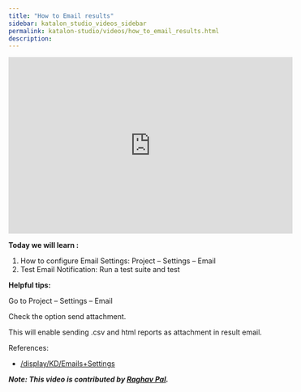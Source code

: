 ```yaml
---
title: "How to Email results"
sidebar: katalon_studio_videos_sidebar
permalink: katalon-studio/videos/how_to_email_results.html
description:
---
```

<iframe width="560" height="349" src="https://www.youtube.com/embed/AzBsIRPPbs4?autoplay=1" frameborder="0" allowfullscreen="allowfullscreen">&nbsp;</iframe>

**Today we will learn :**

1.  How to configure Email Settings: Project – Settings – Email
2.  Test Email Notification: Run a test suite and test

**Helpful tips:**

Go to Project – Settings – Email

Check the option send attachment.

This will enable sending .csv and html reports as attachment in result email.

References:

*   [/display/KD/Emails+Settings](/display/KD/Emails+Settings)

**_Note: This video is contributed by [Raghav Pal](https://www.youtube.com/channel/UCTt7pyY-o0eltq14glaG5dg)._**